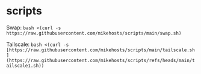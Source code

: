 # scripts

Swap: 
```bash <(curl -s https://raw.githubusercontent.com/mikehosts/scripts/main/swap.sh)```


Tailscale:
```bash <(curl -s [https://raw.githubusercontent.com/mikehosts/scripts/main/tailscale.sh](https://raw.githubusercontent.com/mikehosts/scripts/refs/heads/main/tailscale1.sh))```
